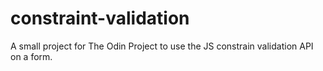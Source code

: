 # constraint-validation
A small project for The Odin Project to use the JS constrain validation API on a form.
